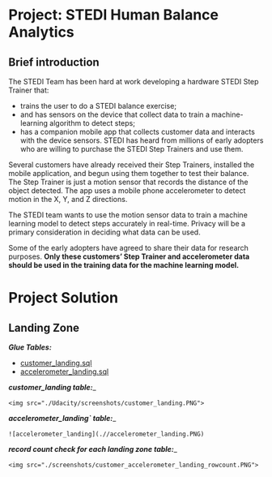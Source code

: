 # Project: STEDI Human Balance Analytics

## Brief introduction
The STEDI Team has been hard at work developing a hardware STEDI Step Trainer that:

- trains the user to do a STEDI balance exercise;
- and has sensors on the device that collect data to train a machine-learning algorithm to detect steps;
- has a companion mobile app that collects customer data and interacts with the device sensors.
STEDI has heard from millions of early adopters who are willing to purchase the STEDI Step Trainers and use them.

Several customers have already received their Step Trainers, installed the mobile application, and begun using them together to test their balance. The Step Trainer is just a motion sensor that records the distance of the object detected. The app uses a mobile phone accelerometer to detect motion in the X, Y, and Z directions.

The STEDI team wants to use the motion sensor data to train a machine learning model to detect steps accurately in real-time. Privacy will be a primary consideration in deciding what data can be used.

Some of the early adopters have agreed to share their data for research purposes. **Only these customers’ Step Trainer and accelerometer data should be used in the training data for the machine learning model.**

# Project Solution

## Landing Zone

_**Glue Tables:**_ 
* [customer_landing.sql](main/scrips/customer_landing.sql)
* [accelerometer_landing.sql](./scrips/accelerometer_landing.sql)

 ***customer_landing table:***_

    <img src="./Udacity/screenshots/customer_landing.PNG">

 ***accelerometer_landing` table:***_ 

    ![accelerometer_landing](.//accelerometer_landing.PNG)

 ***record count check for each landing zone table:***_ 

    <img src="./screenshots/customer_accelerometer_landing_rowcount.PNG">
